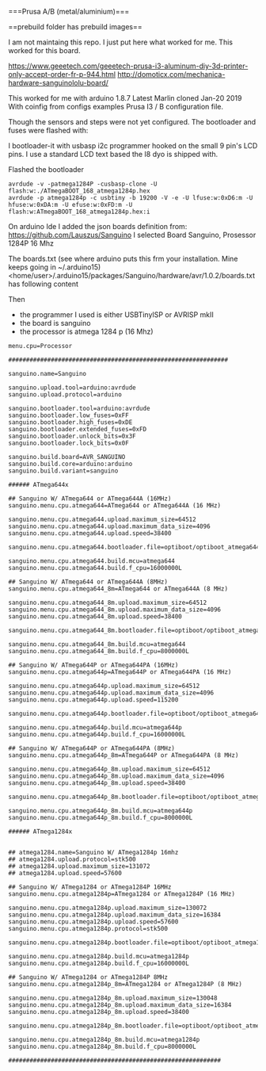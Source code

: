 ===Prusa  A/B (metal/aluminium)===

==prebuild folder has prebuild images==

I am not maintaing this repo. I just put here what worked for me.
This worked for this board.


https://www.geeetech.com/geeetech-prusa-i3-aluminum-diy-3d-printer-only-accept-order-fr-p-944.html
http://domoticx.com/mechanica-hardware-sanguinololu-board/

This worked for me with arduino 1.8.7 Latest Marlin cloned Jan-20 2019
With coinfig from configs examples Prusa I3 / B configuration file.

Though the sensors and steps were not yet configured.
The bootloader and fuses were flashed with:

I bootloader-it with usbasp i2c programmer hooked on the small 9 pin's LCD pins.
I use a standard LCD text based the I8 dyo is shipped with.

Flashed the bootloader

    avrdude -v -patmega1284P -cusbasp-clone -U flash:w:./ATmegaBOOT_168_atmega1284p.hex
    avrdude -p atmega1284p -c usbtiny -b 19200 -V -e -U lfuse:w:0xD6:m -U hfuse:w:0xDA:m -U efuse:w:0xFD:m -U flash:w:ATmegaBOOT_168_atmega1284p.hex:i


On arduino Ide I added the json boards definition from: https://github.com/Lauszus/Sanguino
I selected Board Sanguino, Prosessor 1284P 16 Mhz

The boards.txt  (see where arduino puts this frm your installation. Mine keeps going in ~/.arduino15)
    <home/user>/.arduino15/packages/Sanguino/hardware/avr/1.0.2/boards.txt
has following content

Then 
 - the programmer I used is either USBTinyISP or AVRISP mkII
 - the board is sanguino
 - the processor is atmega 1284 p (16 Mhz)

```
menu.cpu=Processor

##############################################################

sanguino.name=Sanguino

sanguino.upload.tool=arduino:avrdude
sanguino.upload.protocol=arduino

sanguino.bootloader.tool=arduino:avrdude
sanguino.bootloader.low_fuses=0xFF
sanguino.bootloader.high_fuses=0xDE
sanguino.bootloader.extended_fuses=0xFD
sanguino.bootloader.unlock_bits=0x3F
sanguino.bootloader.lock_bits=0x0F

sanguino.build.board=AVR_SANGUINO
sanguino.build.core=arduino:arduino
sanguino.build.variant=sanguino

###### ATmega644x

## Sanguino W/ ATmega644 or ATmega644A (16MHz)
sanguino.menu.cpu.atmega644=ATmega644 or ATmega644A (16 MHz)

sanguino.menu.cpu.atmega644.upload.maximum_size=64512
sanguino.menu.cpu.atmega644.upload.maximum_data_size=4096
sanguino.menu.cpu.atmega644.upload.speed=38400

sanguino.menu.cpu.atmega644.bootloader.file=optiboot/optiboot_atmega644.hex

sanguino.menu.cpu.atmega644.build.mcu=atmega644
sanguino.menu.cpu.atmega644.build.f_cpu=16000000L

## Sanguino W/ ATmega644 or ATmega644A (8MHz)
sanguino.menu.cpu.atmega644_8m=ATmega644 or ATmega644A (8 MHz)

sanguino.menu.cpu.atmega644_8m.upload.maximum_size=64512
sanguino.menu.cpu.atmega644_8m.upload.maximum_data_size=4096
sanguino.menu.cpu.atmega644_8m.upload.speed=38400

sanguino.menu.cpu.atmega644_8m.bootloader.file=optiboot/optiboot_atmega644_8m.hex

sanguino.menu.cpu.atmega644_8m.build.mcu=atmega644
sanguino.menu.cpu.atmega644_8m.build.f_cpu=8000000L

## Sanguino W/ ATmega644P or ATmega644PA (16MHz)
sanguino.menu.cpu.atmega644p=ATmega644P or ATmega644PA (16 MHz)

sanguino.menu.cpu.atmega644p.upload.maximum_size=64512
sanguino.menu.cpu.atmega644p.upload.maximum_data_size=4096
sanguino.menu.cpu.atmega644p.upload.speed=115200

sanguino.menu.cpu.atmega644p.bootloader.file=optiboot/optiboot_atmega644p.hex

sanguino.menu.cpu.atmega644p.build.mcu=atmega644p
sanguino.menu.cpu.atmega644p.build.f_cpu=16000000L

## Sanguino W/ ATmega644P or ATmega644PA (8MHz)
sanguino.menu.cpu.atmega644p_8m=ATmega644P or ATmega644PA (8 MHz)

sanguino.menu.cpu.atmega644p_8m.upload.maximum_size=64512
sanguino.menu.cpu.atmega644p_8m.upload.maximum_data_size=4096
sanguino.menu.cpu.atmega644p_8m.upload.speed=38400

sanguino.menu.cpu.atmega644p_8m.bootloader.file=optiboot/optiboot_atmega644p_8m.hex

sanguino.menu.cpu.atmega644p_8m.build.mcu=atmega644p
sanguino.menu.cpu.atmega644p_8m.build.f_cpu=8000000L

###### ATmega1284x


## atmega1284.name=Sanguino W/ ATmega1284p 16mhz
## atmega1284.upload.protocol=stk500
## atmega1284.upload.maximum_size=131072
## atmega1284.upload.speed=57600

## Sanguino W/ ATmega1284 or ATmega1284P 16MHz
sanguino.menu.cpu.atmega1284p=ATmega1284 or ATmega1284P (16 MHz)

sanguino.menu.cpu.atmega1284p.upload.maximum_size=130072
sanguino.menu.cpu.atmega1284p.upload.maximum_data_size=16384
sanguino.menu.cpu.atmega1284p.upload.speed=57600
sanguino.menu.cpu.atmega1284p.protocol=stk500

sanguino.menu.cpu.atmega1284p.bootloader.file=optiboot/optiboot_atmega1284p.hex

sanguino.menu.cpu.atmega1284p.build.mcu=atmega1284p
sanguino.menu.cpu.atmega1284p.build.f_cpu=16000000L

## Sanguino W/ ATmega1284 or ATmega1284P 8MHz
sanguino.menu.cpu.atmega1284p_8m=ATmega1284 or ATmega1284P (8 MHz)

sanguino.menu.cpu.atmega1284p_8m.upload.maximum_size=130048
sanguino.menu.cpu.atmega1284p_8m.upload.maximum_data_size=16384
sanguino.menu.cpu.atmega1284p_8m.upload.speed=38400

sanguino.menu.cpu.atmega1284p_8m.bootloader.file=optiboot/optiboot_atmega1284p_8m.hex

sanguino.menu.cpu.atmega1284p_8m.build.mcu=atmega1284p
sanguino.menu.cpu.atmega1284p_8m.build.f_cpu=8000000L

############################################################
```

